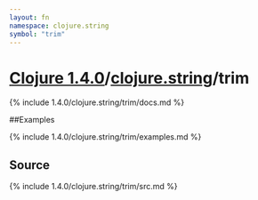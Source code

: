 ```yaml
---
layout: fn
namespace: clojure.string
symbol: "trim"
---
```


# [Clojure 1.4.0](../../)/[clojure.string](../)/trim

{% include 1.4.0/clojure.string/trim/docs.md %}

##Examples

{% include 1.4.0/clojure.string/trim/examples.md %}
## Source
{% include 1.4.0/clojure.string/trim/src.md %}

